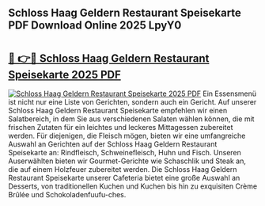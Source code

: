 ## Schloss Haag Geldern Restaurant Speisekarte PDF Download Online 2025 LpyY0

# <h2><a href="http://gc83av.nevu.top/?p=Schloss+Haag+Geldern+Restaurant+Speisekarte">🔗 👉🔴 Schloss Haag Geldern Restaurant Speisekarte 2025 PDF</a></h2>

[![Schloss Haag Geldern Restaurant Speisekarte 2025 PDF](https://i.imgur.com/dBaPXMq.png)](http://gc83av.nevu.top/?p=Schloss+Haag+Geldern+Restaurant+Speisekarte)
Ein Essensmenü ist nicht nur eine Liste von Gerichten, sondern auch ein Gericht. Auf unserer Schloss Haag Geldern Restaurant Speisekarte empfehlen wir einen Salatbereich, in dem Sie aus verschiedenen Salaten wählen können, die mit frischen Zutaten für ein leichtes und leckeres Mittagessen zubereitet werden. Für diejenigen, die Fleisch mögen, bieten wir eine umfangreiche Auswahl an Gerichten auf der Schloss Haag Geldern Restaurant Speisekarte an: Rindfleisch, Schweinefleisch, Huhn und Fisch. Unseren Auserwählten bieten wir Gourmet-Gerichte wie Schaschlik und Steak an, die auf einem Holzfeuer zubereitet werden. Die Schloss Haag Geldern Restaurant Speisekarte unserer Cafeteria bietet eine große Auswahl an Desserts, von traditionellen Kuchen und Kuchen bis hin zu exquisiten Crème Brûlée und Schokoladenfuufu-ches.
